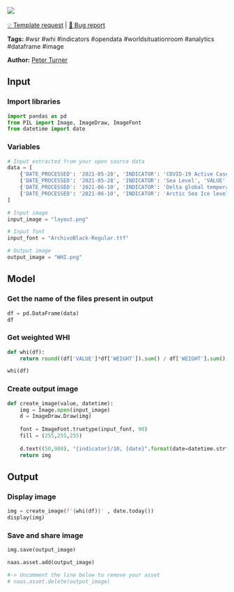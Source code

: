 <a href="https://app.naas.ai/user-redirect/naas/downloader?url=https://raw.githubusercontent.com/jupyter-naas/awesome-notebooks/master/WSR/WHI_Create_indicator.ipynb" target="_parent"><img src="https://naasai-public.s3.eu-west-3.amazonaws.com/open_in_naas.svg"/></a><br><br><a href="https://github.com/jupyter-naas/awesome-notebooks/issues/new?assignees=&labels=&template=template-request.md&title=Tool+-+Action+of+the+notebook+">💡 Template request</a> | <a href="https://github.com/jupyter-naas/awesome-notebooks/issues/new?assignees=&labels=&template=bug_report.md&title=WSR+-+WHI+Create+indicator:+Error+short+description">🚨 Bug report</a>

**Tags:** #wsr #whi #indicators #opendata #worldsituationroom #analytics #dataframe #image

**Author:** [Peter Turner](https://www.linkedin.com/in/peter-turner-0839aa116/)

## Input

### Import libraries


```python
import pandas as pd
from PIL import Image, ImageDraw, ImageFont
from datetime import date
```

### Variables


```python
# Input extracted from your open source data
data = [
    {'DATE_PROCESSED': '2021-05-28', 'INDICATOR': 'COVID-19 Active Cases', 'VALUE': 0.21, 'WEIGHT': 4},
    {'DATE_PROCESSED': '2021-05-28', 'INDICATOR': 'Sea Level', 'VALUE': 4.951165245651996, 'WEIGHT': 2},
    {'DATE_PROCESSED': '2021-06-10', 'INDICATOR': 'Delta global temperature', 'VALUE': 4.9, 'WEIGHT': 4},
    {'DATE_PROCESSED': '2021-06-10', 'INDICATOR': 'Arctic Sea Ice level (million square km)', 'VALUE': 4.9, 'WEIGHT': 2}
]

# Input image
input_image = "layout.png"

# Input font
input_font = "ArchivoBlack-Regular.ttf"

# Output image
output_image = "WHI.png"
```

## Model

### Get the name of the files present in output


```python
df = pd.DataFrame(data)
df
```

### Get weighted WHI


```python
def whi(df):
    return round((df['VALUE']*df['WEIGHT']).sum() / df['WEIGHT'].sum(), 2)

whi(df)
```

### Create output image


```python
def create_image(value, datetime):
    img = Image.open(input_image)
    d = ImageDraw.Draw(img)
    
    font = ImageFont.truetype(input_font, 90)
    fill = (255,255,255)
    
    d.text((50,900), "{indicator}/10, {date}".format(date=datetime.strftime("%d/%m/%Y"), indicator=value), font=font, fill=fill)
    return img
```

## Output

### Display image


```python
img = create_image(f'{whi(df)}' , date.today())
display(img)
```

### Save and share image


```python
img.save(output_image)

naas.asset.add(output_image)

#-> Uncomment the line below to remove your asset
# naas.asset.delete(output_image)
```
